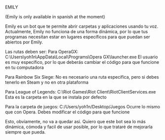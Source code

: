 EMILY

(Emily is only available in spanish at the moment)

Emily es un bot que te permite abrir carpetas y aplicaciones usando tu voz.
Actualmente, Emily no funciona de una forma dinámica, por lo que tus programas necesitan estar en lugares específicos para que puedan ser abiertos por Emily.

Las rutas deben ser:
Para OperaGX: C:\Users\yoh1n\AppData\Local\Programs\Opera GX\launcher.exe 
El usuario es muy específico, por lo que deberás cambiar el código para que funcione en tu computadora

Para Rainbow Six Siege: No es necesario una ruta específica, pero si debes tenerlo en Steam y no en otra plataforma

Para League of Legends: C:\Riot Games\Riot Client\RiotClientServices.exe
Esta es la carpeta en la que se instala por defecto

Para la carpeta de juegos: C:/Users/yoh1n/Desktop/Juegos
Ocurre lo mismo que con Opera. Debes modificar el código para que funcione


Esto, obviamente, no va a quedar asi. Quiero que este bot sea lo más dinámica, cómoda y facil de usar posible, por lo que trataré de mejorarla siempre que pueda.